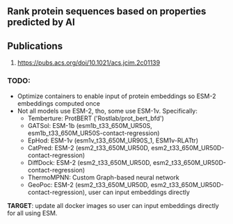 ## Rank protein sequences based on properties predicted by AI

## Publications
1. https://pubs.acs.org/doi/10.1021/acs.jcim.2c01139

### TODO:

- Optimize containers to enable input of protein embeddings so ESM-2 embeddings computed once
- Not all models use ESM-2, tho, some use ESM-1v. Specifically:
    - Temberture: ProtBERT ('Rostlab/prot_bert_bfd')
    - GATSol: ESM-1b (esm1b_t33_650M_UR50S, esm1b_t33_650M_UR50S-contact-regression)
    - EpHod: ESM-1v (esm1v_t33_650M_UR90S_1, ESM1v-RLATtr)
    - CatPred: ESM-2 (esm2_t33_650M_UR50D, esm2_t33_650M_UR50D-contact-regression)
    - DiffDock: ESM-2 (esm2_t33_650M_UR50D, esm2_t33_650M_UR50D-contact-regression)
    - ThermoMPNN: Custom Graph-based neural network
    - GeoPoc: ESM-2 (esm2_t33_650M_UR50D, esm2_t33_650M_UR50D-contact-regression), user can input embeddings directly

__TARGET__: update all docker images so user  can input embeddings directly for all using ESM.
